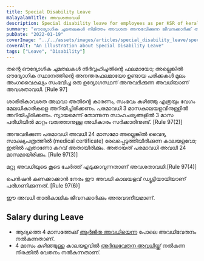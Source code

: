 ```yaml
---
title: Special Disability Leave
malayalamTitle: അവശതാവധി
description: Special disability leave for employees as per KSR of kerala governemnt.
summary: "ഔദ്യോഗിക ചുമതലകൾ നിമിത്തം അവശത അനുഭവിക്കുന്ന ജീവനക്കാർക്ക് അനുവദിക്കുന്ന അവധിയെക്കുറിച്ചു ഒരു വിശദീകരണം. പരമാവധി ലീവ് ദൈർഘ്യം, മറ്റു ലീവുകളുമായി സംയോജിപ്പിക്കുന്നതിനുള്ള വ്യവസ്ഥകൾ, ശമ്പളം തുടങ്ങിയവയെ കുറിച്ച് വിശദീകരിക്കുന്നു."
pubDate: "2022-01-19"
coverImage: "../../assets/images/articles/special_disability_leave/special_disability_leave.png"
coverAlt: "An illustration about Special Disability Leave"
tags: ["Leave", "Disability"]
---
```


തന്റെ ഔദ്യോഗിക ചുമതലകൾ നിർവ്വഹിച്ചതിന്റെ ഫലമായോ; അല്ലെങ്കിൽ ഔദ്യോഗിക സ്ഥാനത്തിന്റെ അനന്തരഫലമായോ ഉണ്ടായ പരിക്കുകൾ മൂലം അംഗവൈകല്യം സംഭവിച്ച ഒരു ഉദ്യോഗസ്ഥന് അനുവദിക്കുന്ന അവധിയാണ് അവശതാവധി. [Rule 97]

ശാരീരികാവശത അഥവാ അതിന്റെ കാരണം, സംഭവം കഴിഞ്ഞു എത്രയും വേഗം മേലധികാരികളെ അറിയിച്ചിരിക്കണം. പരമാവധി 3 മാസകാലയളവിനുള്ളിൽ അറിയിച്ചിരിക്കണം. ന്യായമെന്ന് തോന്നുന്ന സാഹചര്യങ്ങളിൽ 3 മാസ പരിധിയിൽ മാറ്റം വരുത്താനുള്ള അധികാരം സർക്കാരിനുണ്ട്. [Rule 97(2)]

അനുവദിക്കുന്ന പരമാവധി അവധി 24 മാസമോ അല്ലെങ്കിൽ വൈദ്യ സാക്ഷ്യപത്രത്തിൽ (medical certificate) രേഖപ്പെടുത്തിയിരിക്കുന്ന കാലയളവോ; ഇതിൽ ഏതാണോ കുറവ് അതായിരിക്കും. അതായത് പരമാവധി അവധി 24 മാസമായിരിക്കും. [Rule 97(3)]

മറ്റു അവധിയുടെ കൂടെ ചേർത്ത് എടുക്കാവുന്നതാണ് അവശതാവധി.[Rule 97(4)]

പെൻഷൻ കണക്കാക്കാൻ നേരം ഈ അവധി കാലയളവ് ഡ്യൂട്ടിയായിയാണ് പരിഗണിക്കുന്നത്. [Rule 97(6)]

ഈ അവധി താൽകാലിക ജീവനക്കാർക്കും അനുവദനീയമാണ്.

## Salary during Leave

- ആദ്യത്തെ 4 മാസത്തേക്ക് [ആർജിത അവധിയെന്ന](/article/earned-leave/) പോലെ അവധിവേതനം നൽകുന്നതാണ്.
- 4 മാസം കഴിഞ്ഞുള്ള കാലയളവിൽ [അർദ്ധവേതന അവധിയ്ക്ക്](/article/half-pay-leave/) നൽകുന്ന നിരക്കിൽ വേതനം നൽകുന്നതാണ്.
